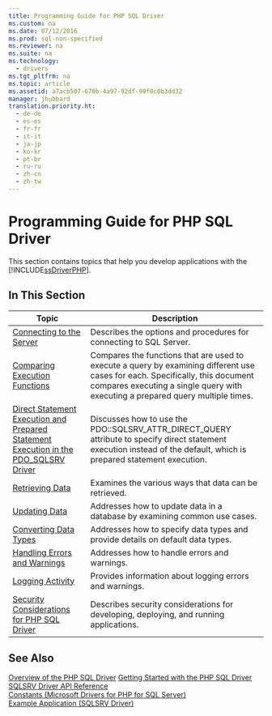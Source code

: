 ```yaml
---
title: Programming Guide for PHP SQL Driver
ms.custom: na
ms.date: 07/12/2016
ms.prod: sql-non-specified
ms.reviewer: na
ms.suite: na
ms.technology: 
  - drivers
ms.tgt_pltfrm: na
ms.topic: article
ms.assetid: a7acb507-670b-4a97-92df-90f0c0b3dd32
manager: jhubbard
translation.priority.ht: 
  - de-de
  - es-es
  - fr-fr
  - it-it
  - ja-jp
  - ko-kr
  - pt-br
  - ru-ru
  - zh-cn
  - zh-tw
---
```

# Programming Guide for PHP SQL Driver
This section contains topics that help you develop applications with the [!INCLUDE[ssDriverPHP](../content/includes/ssDriverPHP_md.md)].  
  
## In This Section  
  
|Topic|Description|  
|---------|---------------|  
|[Connecting to the Server](../content/Connecting-to-the-Server.md)|Describes the options and procedures for connecting to SQL Server.|  
|[Comparing Execution Functions](../content/Comparing-Execution-Functions.md)|Compares the functions that are used to execute a query by examining different use cases for each. Specifically, this document compares executing a single query with executing a prepared query multiple times.|  
|[Direct Statement Execution and Prepared Statement Execution in the PDO_SQLSRV Driver](../content/Direct-Statement-Execution-and-Prepared-Statement-Execution-in-the-PDO_SQLSRV-Driver.md)|Discusses how to use the PDO::SQLSRV\_ATTR\_DIRECT\_QUERY attribute to specify direct statement execution instead of the default, which is  prepared statement execution.|  
|[Retrieving Data](../content/Retrieving-Data.md)|Examines the various ways that data can be retrieved.|  
|[Updating Data](../content/Updating-Data--Microsoft-Drivers-for-PHP-for-SQL-Server-.md)|Addresses how to update data in a database by examining common use cases.|  
|[Converting Data Types](../content/Converting-Data-Types.md)|Addresses how to specify data types and provide details on default data types.|  
|[Handling Errors and Warnings](../content/Handling-Errors-and-Warnings.md)|Addresses how to handle errors and warnings.|  
|[Logging Activity](../content/Logging-Activity.md)|Provides information about logging errors and warnings.|  
|[Security Considerations for PHP SQL Driver](../content/Security-Considerations-for-PHP-SQL-Driver.md)|Describes security considerations for developing, deploying, and running applications.|  
  
## See Also  
[Overview of the PHP SQL Driver](../content/Overview-of-the-PHP-SQL-Driver.md)
[Getting Started with the PHP SQL Driver](../content/Getting-Started-with-the-PHP-SQL-Driver.md)
[SQLSRV Driver API Reference](../content/SQLSRV-Driver-API-Reference.md)  
[Constants &#40;Microsoft Drivers for PHP for SQL Server&#41;](../content/Constants--Microsoft-Drivers-for-PHP-for-SQL-Server-.md)  
[Example Application &#40;SQLSRV Driver&#41;](../content/Example-Application--SQLSRV-Driver-.md)  
  
